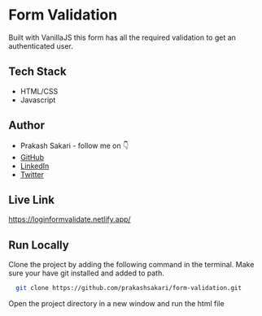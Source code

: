 
# Form Validation

Built with VanillaJS this form has all the required validation to get an authenticated user.


## Tech Stack

- HTML/CSS
- Javascript


## Author

-   Prakash Sakari - follow me on 👇
-   [GitHub](https://github.com/subbareeddy)
-   [LinkedIn](https://www.linkedin.com/in/prakashsakari/)
-   [Twitter](https://twitter.com/prakashsakari)


## Live Link

https://loginformvalidate.netlify.app/


## Run Locally

Clone the project by adding the following command in the terminal.
Make sure your have git installed and added to path.

```bash
  git clone https://github.com/prakashsakari/form-validation.git
```

Open the project directory in a new window and run the html file

